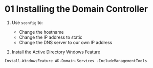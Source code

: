 # 01 Installing the Domain Controller

1. Use `sconfig` to: 
    - Change the hostname
    - Change the IP address to static
    - Change the DNS server to our own IP address

2. Install the Active Directory Wndows Feature

```shell
Install-WindowsFeature AD-Domain-Services -IncludeManagementTools
```